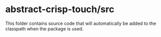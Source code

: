 # abstract-crisp-touch/src

This folder contains source code that will automatically be added to the classpath when
the package is used.
